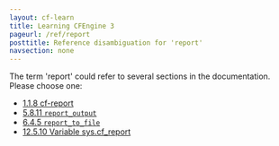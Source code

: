 ```yaml
---
layout: cf-learn
title: Learning CFEngine 3
pageurl: /ref/report
posttitle: Reference disambiguation for 'report'
navsection: none
---
```


The term 'report' could refer to several sections in the documentation. Please choose one:

- [1.1.8 cf-report](https://cfengine.com/manuals/cf3-Reference#cf-report)
- [5.8.11 <code>report_output</code>](https://cfengine.com/manuals/cf3-Reference#report_output-in-reporter)
- [6.4.5 <code>report_to_file</code>](https://cfengine.com/manuals/cf3-Reference#report_to_file-in-reports)
- [12.5.10 Variable sys.cf_report](https://cfengine.com/manuals/cf3-Reference#Variable-sys.cf_report)
